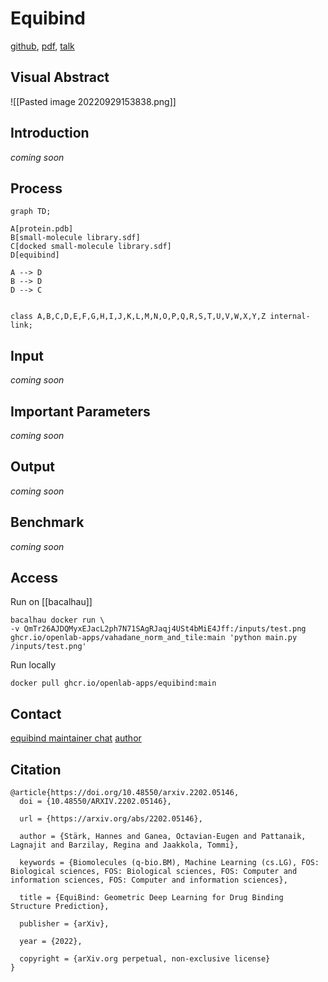 # Equibind
[github](https://github.com/openlab-apps/equibind), [pdf](https://arxiv.org/pdf/2202.05146.pdf), [talk](https://www.youtube.com/watch?v=JAvh9e6XEGM)

## Visual Abstract
![[Pasted image 20220929153838.png]]

## Introduction
*coming soon*

## Process
```mermaid
graph TD;

A[protein.pdb] 
B[small-molecule library.sdf] 
C[docked small-molecule library.sdf]
D[equibind]

A --> D 
B --> D 
D --> C


class A,B,C,D,E,F,G,H,I,J,K,L,M,N,O,P,Q,R,S,T,U,V,W,X,Y,Z internal-link;
```

## Input
*coming soon*


## Important Parameters
*coming soon*

## Output
*coming soon*

## Benchmark 
*coming soon*

## Access
Run on [[bacalhau]]
```
bacalhau docker run \  
-v QmTr26AJDQMyxEJacL2ph7N71SAgRJaqj4USt4bMiE4Jff:/inputs/test.png  
ghcr.io/openlab-apps/vahadane_norm_and_tile:main 'python main.py /inputs/test.png'
```

Run locally
```
docker pull ghcr.io/openlab-apps/equibind:main
```

## Contact
[equibind maintainer chat](https://t.me/+3Mu6kERdgKgyNTAy)
[author](https://twitter.com/HannesStaerk)


## Citation
```
@article{https://doi.org/10.48550/arxiv.2202.05146,
  doi = {10.48550/ARXIV.2202.05146},
  
  url = {https://arxiv.org/abs/2202.05146},
  
  author = {Stärk, Hannes and Ganea, Octavian-Eugen and Pattanaik, Lagnajit and Barzilay, Regina and Jaakkola, Tommi},
  
  keywords = {Biomolecules (q-bio.BM), Machine Learning (cs.LG), FOS: Biological sciences, FOS: Biological sciences, FOS: Computer and information sciences, FOS: Computer and information sciences},
  
  title = {EquiBind: Geometric Deep Learning for Drug Binding Structure Prediction},
  
  publisher = {arXiv},
  
  year = {2022},
  
  copyright = {arXiv.org perpetual, non-exclusive license}
}
```



